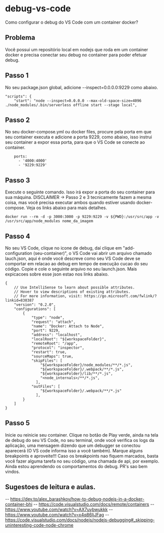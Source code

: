 # debug-vs-code
Como configurar o debug do VS Code com um container docker?

## Problema 
Você possui um repositório local em nodejs que roda em um container docker e precisa conectar seu debug no container para poder efetuar debug. 


## Passo 1
No seu package.json global, adicione --inspect=0.0.0.0:9229 como abaixo.
```
"scripts": {
    "start": "node --inspect=0.0.0.0 --max-old-space-size=4096 ./node_modules/.bin/serverless offline start --stage local",
```

## Passo 2
No seu docker-compose.yml ou docker files, procure pela porta em que seu container executa e adicione a porta 9229, como abaixo, isso instrui seu container a expor essa porta, para que o VS Code se conecte ao container.
```
    ports:
      - '4000:4000'
      - '9229:9229'
```

## Passo 3
Execute o seguinte comando. Isso irá expor a porta do seu container para sua máquina. DISCLAIMER -> Passo 2 e 3 tecnicamente fazem a mesma coisa, mas você precisa executar ambos quando estiver usando docker-compose. Veja os links abaixo para mais detalhes.
```
docker run --rm -d -p 3000:3000 -p 9229:9229 -v ${PWD}:/usr/src/app -v /usr/src/app/node_modules nome_da_imagem
```

## Passo 4
No seu VS Code, clique no icone de debug, daí clique em "add-configuration (seu-container)", o VS Code vai abrir um arquivo chamado lauch.json, aqui é onde você descreve como seu VS Code deve se comportar em relacao ao debug em tempo de execução cucao do seu código. Copie e cole o seguinte arquivo no seu launch.json. Mais expicacoes sobre esse json estao nos links abaixo.

```
{
    // Use IntelliSense to learn about possible attributes.
    // Hover to view descriptions of existing attributes.
    // For more information, visit: https://go.microsoft.com/fwlink/?linkid=830387
    "version": "0.2.0",
    "configurations": [
        {
            "type": "node",
            "request": "attach",
            "name": "Docker: Attach to Node",
            "port": 9229,
            "address": "localhost",
            "localRoot": "${workspaceFolder}",
            "remoteRoot": "/app",
            "protocol": "inspector",
            "restart": true,
            "sourceMaps": true,
            "skipFiles": [
                "${workspaceFolder}/node_modules/**/*.js",
                "${workspaceFolder}/.webpack/**/*.js",
                "${workspaceFolder}/lib/**/*.js",
                "<node_internals>/**/*.js",
              ],
            "outFiles": [
                "${workspaceFolder}/.webpack/**/*.js"
              ],
        }
    ]
}
```


## Passo 5
Inicie ou reinicie seu container. Clique no botão de Play verde, ainda na tela de debug do seu VS Code, no seu terminal, onde você  verifica os logs da aplicação, uma mensagem dizendo que um debugger se conectou aparecerá (O VS code informa isso a você  também). Marque alguns breakpoints e aproveite!!! Caso os breakpoints nao fiquem marcados, basta você fazer alguma tarefa no seu código, uma chamada de api, por exemplo. Ainda estou aprendendo os comportamentos do debug. PR's sao bem vindos.



## Sugestoes de leitura e aulas.
--  https://dev.to/alex_barashkov/how-to-debug-nodejs-in-a-docker-container-bhi
--  https://code.visualstudio.com/docs/remote/containers
--  https://www.youtube.com/watch?v=AX7uybwukkk
--  https://www.youtube.com/watch?v=x4q86IjJFag
--  https://code.visualstudio.com/docs/nodejs/nodejs-debugging#_skipping-uninteresting-code-node-chrome
